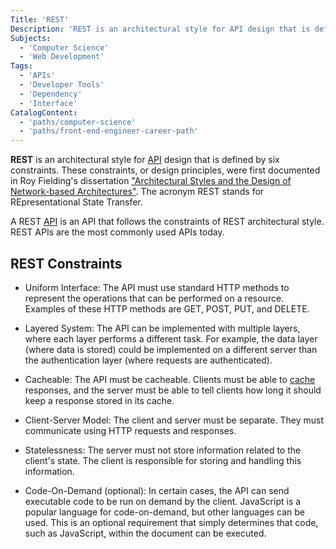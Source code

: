 ```yaml
---
Title: 'REST'
Description: 'REST is an architectural style for API design that is defined by 6 constraints.'
Subjects:
  - 'Computer Science'
  - 'Web Development'
Tags:
  - 'APIs'
  - 'Developer Tools'
  - 'Dependency'
  - 'Interface'
CatalogContent:
  - 'paths/computer-science'
  - 'paths/front-end-engineer-career-path'
---
```


**REST** is an architectural style for [API](https://www.codecademy.com/resources/docs/general/api) design that is defined by six constraints. These constraints, or design principles, were first documented in Roy Fielding's dissertation ["Architectural Styles and the Design of Network-based Architectures"](https://www.ics.uci.edu/~fielding/pubs/dissertation/top.htm). The acronym REST stands for REpresentational State Transfer.

A REST [API](https://www.codecademy.com/resources/docs/general/api) is an API that follows the constraints of REST architectural style. REST APIs are the most commonly used APIs today.

## REST Constraints

- Uniform Interface: The API must use standard HTTP methods to represent the operations that can be performed on a resource. Examples of these HTTP methods are GET, POST, PUT, and DELETE.

- Layered System: The API can be implemented with multiple layers, where each layer performs a different task. For example, the data layer (where data is stored) could be implemented on a different server than the authentication layer (where requests are authenticated).

- Cacheable: The API must be cacheable. Clients must be able to [cache](https://www.codecademy.com/resources/docs/general/cache) responses, and the server must be able to tell clients how long it should keep a response stored in its cache.

- Client-Server Model: The client and server must be separate. They must communicate using HTTP requests and responses.

- Statelessness: The server must not store information related to the client's state. The client is responsible for storing and handling this information.

- Code-On-Demand (optional): In certain cases, the API can send executable code to be run on demand by the client. JavaScript is a popular language for code-on-demand, but other languages can be used. This is an optional requirement that simply determines that code, such as JavaScript, within the document can be executed.
